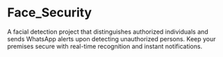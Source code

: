 # Face_Security
A facial detection project that distinguishes authorized individuals and sends WhatsApp alerts upon detecting unauthorized persons. Keep your premises secure with real-time recognition and instant notifications.

